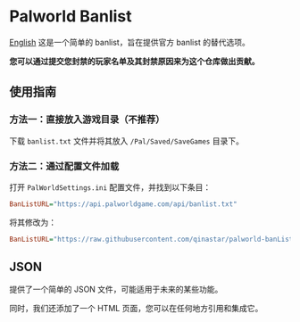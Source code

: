 # Palworld Banlist

[English](README.md)
这是一个简单的 banlist，旨在提供官方 banlist 的替代选项。

**您可以通过提交您封禁的玩家名单及其封禁原因来为这个仓库做出贡献。**

## 使用指南

### 方法一：直接放入游戏目录（不推荐）

下载 `banlist.txt` 文件并将其放入 `/Pal/Saved/SaveGames` 目录下。

### 方法二：通过配置文件加载

打开 `PalWorldSettings.ini` 配置文件，并找到以下条目：

```ini
BanListURL="https://api.palworldgame.com/api/banlist.txt"
```

将其修改为：

```ini
BanListURL="https://raw.githubusercontent.com/qinastar/palworld-banList/main/banlist.txt"
```

## JSON

提供了一个简单的 JSON 文件，可能适用于未来的某些功能。

同时，我们还添加了一个 HTML 页面，您可以在任何地方引用和集成它。